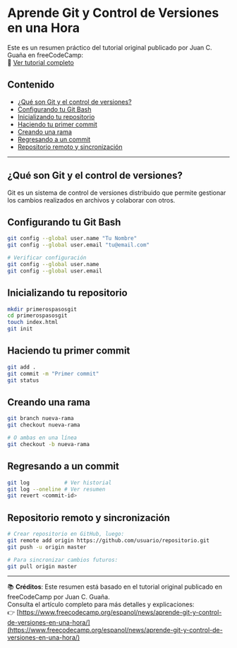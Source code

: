 # Aprende Git y Control de Versiones en una Hora

Este es un resumen práctico del tutorial original publicado por Juan C. Guaña en freeCodeCamp:  
🔗 [Ver tutorial completo](https://www.freecodecamp.org/espanol/news/aprende-git-y-control-de-versiones-en-una-hora/)

## Contenido

- [¿Qué son Git y el control de versiones?](#qué-son-git-y-el-control-de-versiones)
- [Configurando tu Git Bash](#configurando-tu-git-bash)
- [Inicializando tu repositorio](#inicializando-tu-repositorio)
- [Haciendo tu primer commit](#haciendo-tu-primer-commit)
- [Creando una rama](#creando-una-rama)
- [Regresando a un commit](#regresando-a-un-commit)
- [Repositorio remoto y sincronización](#repositorio-remoto-y-sincronización)

---

## ¿Qué son Git y el control de versiones?

Git es un sistema de control de versiones distribuido que permite gestionar los cambios realizados en archivos y colaborar con otros.

## Configurando tu Git Bash

```bash
git config --global user.name "Tu Nombre"
git config --global user.email "tu@email.com"

# Verificar configuración
git config --global user.name
git config --global user.email
```

## Inicializando tu repositorio

```bash
mkdir primerospasosgit
cd primerospasosgit
touch index.html
git init
```

## Haciendo tu primer commit

```bash
git add .
git commit -m "Primer commit"
git status
```

## Creando una rama

```bash
git branch nueva-rama
git checkout nueva-rama

# O ambas en una línea
git checkout -b nueva-rama
```

## Regresando a un commit

```bash
git log           # Ver historial
git log --oneline # Ver resumen
git revert <commit-id>
```

## Repositorio remoto y sincronización

```bash
# Crear repositorio en GitHub, luego:
git remote add origin https://github.com/usuario/repositorio.git
git push -u origin master

# Para sincronizar cambios futuros:
git pull origin master
```

---

📚 **Créditos**: Este resumen está basado en el tutorial original publicado en freeCodeCamp por Juan C. Guaña.  
Consulta el artículo completo para más detalles y explicaciones:  
👉 [https://www.freecodecamp.org/espanol/news/aprende-git-y-control-de-versiones-en-una-hora/](https://www.freecodecamp.org/espanol/news/aprende-git-y-control-de-versiones-en-una-hora/)
